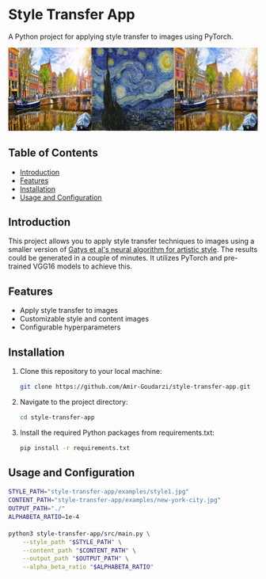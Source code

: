 # Style Transfer App

A Python project for applying style transfer to images using PyTorch.

![alt text](https://github.com/Amir-Goudarzi/style-transfer-app/blob/main/examples/Example.jpg?raw=true)

## Table of Contents

- [Introduction](#introduction)
- [Features](#features)
- [Installation](#installation)
- [Usage and Configuration](#Usage-and-Configuration)

## Introduction

This project allows you to apply style transfer techniques to images using a smaller version of [Gatys et al's neural algorithm for artistic style](https://arxiv.org/abs/1508.06576). The results could be generated in a couple of minutes. It utilizes PyTorch and pre-trained VGG16 models to achieve this.

## Features

- Apply style transfer to images
- Customizable style and content images
- Configurable hyperparameters

## Installation

1. Clone this repository to your local machine:
   ```bash
   git clone https://github.com/Amir-Goudarzi/style-transfer-app.git
2. Navigate to the project directory:
   ```bash
   cd style-transfer-app
3. Install the required Python packages from requirements.txt:
   ```bash
   pip install -r requirements.txt

## Usage and Configuration 

   ```bash
   STYLE_PATH="style-transfer-app/examples/style1.jpg"
   CONTENT_PATH="style-transfer-app/examples/new-york-city.jpg"
   OUTPUT_PATH="./"
   ALPHABETA_RATIO=1e-4
   
   python3 style-transfer-app/src/main.py \
       --style_path "$STYLE_PATH" \
       --content_path "$CONTENT_PATH" \
       --output_path "$OUTPUT_PATH" \
       --alpha_beta_ratio "$ALPHABETA_RATIO"

